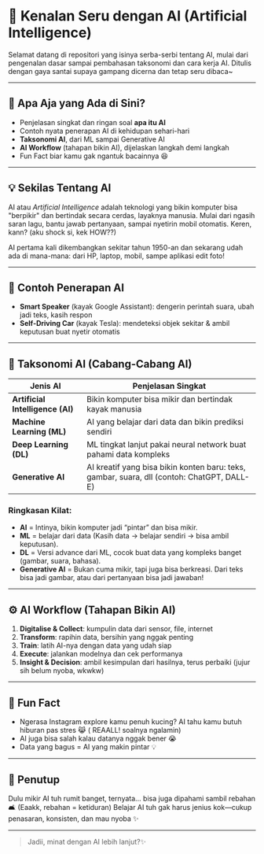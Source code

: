 # 🤖 Kenalan Seru dengan AI (Artificial Intelligence)

Selamat datang di repositori yang isinya serba-serbi tentang AI, mulai dari pengenalan dasar sampai pembahasan taksonomi dan cara kerja AI. Ditulis dengan gaya santai supaya gampang dicerna dan tetap seru dibaca~

---

## 📌 Apa Aja yang Ada di Sini?

- Penjelasan singkat dan ringan soal **apa itu AI**
- Contoh nyata penerapan AI di kehidupan sehari-hari
- **Taksonomi AI**, dari ML sampai Generative AI
- **AI Workflow** (tahapan bikin AI), dijelaskan langkah demi langkah
- Fun Fact biar kamu gak ngantuk bacainnya 😆

---

## 💡 Sekilas Tentang AI

AI atau *Artificial Intelligence* adalah teknologi yang bikin komputer bisa "berpikir" dan bertindak secara cerdas, layaknya manusia. Mulai dari ngasih saran lagu, bantu jawab pertanyaan, sampai nyetirin mobil otomatis. Keren, kann? (aku shock si, kek HOW??)

AI pertama kali dikembangkan sekitar tahun 1950-an dan sekarang udah ada di mana-mana: dari HP, laptop, mobil, sampe aplikasi edit foto!

---

## 🎯 Contoh Penerapan AI

- **Smart Speaker** (kayak Google Assistant): dengerin perintah suara, ubah jadi teks, kasih respon
- **Self-Driving Car** (kayak Tesla): mendeteksi objek sekitar & ambil keputusan buat nyetir otomatis

---

## 🧬 Taksonomi AI (Cabang-Cabang AI)

| Jenis AI              | Penjelasan Singkat |
|------------------------|--------------------|
| **Artificial Intelligence (AI)** | Bikin komputer bisa mikir dan bertindak kayak manusia |
| **Machine Learning (ML)** | AI yang belajar dari data dan bikin prediksi sendiri |
| **Deep Learning (DL)** | ML tingkat lanjut pakai neural network buat pahami data kompleks |
| **Generative AI** | AI kreatif yang bisa bikin konten baru: teks, gambar, suara, dll (contoh: ChatGPT, DALL-E) |

### Ringkasan Kilat:
- **AI** = Intinya, bikin komputer jadi “pintar” dan bisa mikir.
- **ML** = belajar dari data (Kasih data → belajar sendiri → bisa ambil keputusan).
- **DL** = Versi advance dari ML, cocok buat data yang kompleks banget (gambar, suara, bahasa).
- **Generative AI** = Bukan cuma mikir, tapi juga bisa berkreasi. Dari teks bisa jadi gambar, atau dari pertanyaan bisa jadi jawaban! 

---

## ⚙️ AI Workflow (Tahapan Bikin AI)

1. **Digitalise & Collect**: kumpulin data dari sensor, file, internet
2. **Transform**: rapihin data, bersihin yang nggak penting
3. **Train**: latih AI-nya dengan data yang udah siap
4. **Execute**: jalankan modelnya dan cek performanya
5. **Insight & Decision**: ambil kesimpulan dari hasilnya, terus perbaiki (jujur sih belum nyoba, wkwkw)

---

## 🎉 Fun Fact

- Ngerasa Instagram explore kamu penuh kucing? AI tahu kamu butuh hiburan pas stres 😹 ( REAALL! soalnya ngalamin)
- AI juga bisa salah kalau datanya nggak bener 😭 
- Data yang bagus = AI yang makin pintar 💡

---

## 🏁 Penutup

Dulu mikir AI tuh rumit banget, ternyata... bisa juga dipahami sambil rebahan 🛋️ (Eaakk, rebahan = ketiduran)
Belajar AI tuh gak harus jenius kok—cukup penasaran, konsisten, dan mau nyoba ✨

---

> Jadii, minat dengan AI lebih lanjut?✨

